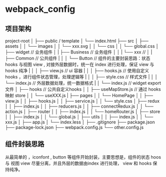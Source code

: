 # webpack_config

## 项目架构
  
project-root
│
├── public / template
│   └── index.html
├── src
│   ├── assets
│   │   └── images
│   │       └── xxx.svg
│   │   └── css
│   │       └── global.css
│   ├── widget  // 业务组件
│   |   ├── Business  // 业务组件
│   │   |   └── xxx // 
│   |   ├── Common // 公共组件 
|   │   │   └── Button // 组件的主要封装思路：状态 hooks 与视图 view  , 对接外层数据时，统一在 index 进行处理，保证 view 与 hooks 纯净
|   │   │       ├── view.js   // ui 容器 
|   │   │       ├── hooks.js  // 使用自定义 hooks ，进行组件状态管理，处理逻辑等
|   │   │       ├── style.css // 样式文件
|   │   │       └── index.js  // 外层数据处理，统一数据格式
|   │   └── index.js  // widget export 文件
│   ├── hooks // 公共自定义hooks 
│   │   ├── useMapStore.js // 通过 hooks 映射 store 
│   │   └── useXXX.js
|   ├── pages
│   │   └── HomePage
│   │       ├── view.js
│   │       ├── hooks.js
│   │       ├── service.js
│   │       └── style.css
│   ├── redux
│   │     ├── index.js
│   │     ├── reducers.js
│   │     ├── connectRedux.js
│   │     └── action.js
│   ├── router
│   │     ├── index.js
│   │     └── homeRouter.js
│   ├── store
│   │     ├── index.js
│   │     └── global.js
│   ├── utils
│   │     ├── index.js
│   │     └── xxx.js
│   ├── app.js
│   └── index.less
│
├── .gitignore
├── package.json
├── package-lock.json
├── webpack.config.js
└── other.config.js


## 组件封装思路
从最简单的 ，iconfont , button 等组件开始封装，主要思想是，组件的状态 hoos 与 视图 view 尽量分离，并且外层的数据由index 进行处理， view 和 hooks 保持纯净。